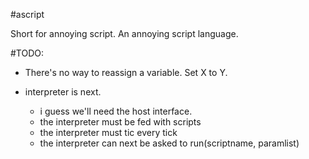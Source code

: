 #ascript

Short for annoying script. An annoying script language.

#TODO:

- There's no way to reassign a variable. Set X to Y.

- interpreter is next.
	- i guess we'll need the host interface.
	- the interpreter must be fed with scripts
	- the interpreter must tic every tick
	- the interpreter can next be asked to run(scriptname, paramlist)

